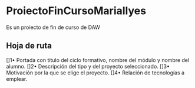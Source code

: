# ProiectoFinCursoMariaIlyes
Es un proiecto de fin de curso de DAW

## Hoja de ruta
[]1•	Portada con título del ciclo formativo, nombre del módulo y nombre del alumno.
[]2•	Descripción del tipo y del proyecto seleccionado.
[]3•	Motivación por la que se elige el proyecto.
[]4•	Relación de tecnologías a emplear.

